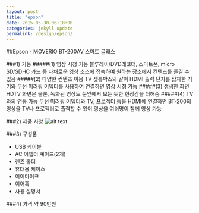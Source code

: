 ```yaml
---
layout: post
title: "epson"
date: 2015-05-30-06:18:00
categories: jekyll update
permalink: /design/epson/
---
```



##Epson - MOVERIO BT-200AV 스마트 글래스

###1) 기능
#####(1) 영상 시청 기능
블루레이/DVD레코더, 스마트폰, micro SD/SDHC 카드 등 다채로운 영상 소스에
접속하여 원하는 장소에서 컨텐츠를 즐길 수 있음
#####(2) 다양한 컨텐츠 이용
TV 셋톱박스와 같이 HDMI 출력 단자를 탑재한 기기와 무선 미러링 어뎁터를 사용하여
연결하면 영상 시청 가능
#####(3) 생생한 화면
HDTV 화면은 물론, 녹화된 영상도 눈앞에서 보는 듯한 현장감을 더해줌
#####(4) TV와의 연동 가능
무선 미러링 어뎁터와 TV, 프로젝터 등을 HDMI에 연결하면 BT-200의 영상을 TV나 프로젝터로
출력할 수 있어 영상을 여러명이 함께 영상 가능

###2) 제품 사양
![alt text](http://i.imgur.com/2A5xgEx.png)

###3) 구성품
- USB 케이블
- AC 어뎁터 셰이드(2개)
- 렌즈 홀더
- 휴대용 케이스
- 이어마이크
- 이어훅
- 사용 설명서

###4) 가격
약 90만원
